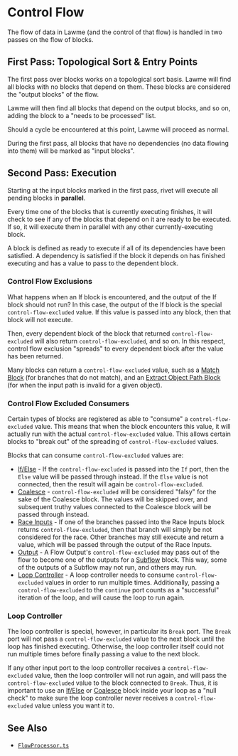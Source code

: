 # Control Flow

The flow of data in Lawme (and the control of that flow) is handled in two passes on the flow of blocks.

## First Pass: Topological Sort & Entry Points

The first pass over blocks works on a topological sort basis. Lawme will find all blocks with no blocks that depend on them. These blocks are considered the "output blocks" of the flow.

Lawme will then find all blocks that depend on the output blocks, and so on, adding the block to a "needs to be processed" list.

Should a cycle be encountered at this point, Lawme will proceed as normal.

During the first pass, all blocks that have no dependencies (no data flowing into them) will be marked as "input blocks".

## Second Pass: Execution

Starting at the input blocks marked in the first pass, rivet will execute all pending
blocks in **parallel**.

Every time one of the blocks that is currently executing finishes, it will check to see if any of the blocks that depend on it are ready to be executed. If so, it will execute them in parallel with any other currently-executing block.

A block is defined as ready to execute if all of its dependencies have been satisfied. A dependency is satisfied if the block it depends on has finished executing and has a value to pass to the dependent block.

### Control Flow Exclusions

What happens when an If block is encountered, and the output of the If block should not run? In this case, the output of the If block is the special `control-flow-excluded` value. If this value is passed into any block, then that block will not execute.

Then, every dependent block of the block that returned `control-flow-excluded` will also return `control-flow-excluded`, and so on. In this respect, control flow exclusion "spreads" to every dependent block after the value has been returned.

Many blocks can return a `control-flow-excluded` value, such as a [Match Block](../../block-reference/match.mdx) (for branches that do not match), and an [Extract Object Path Block](../../block-reference/extract-object-path.mdx) (for when the input path is invalid for a given object).

### Control Flow Excluded Consumers

Certain types of blocks are registered as able to "consume" a `control-flow-excluded` value. This means that when the block encounters this value, it will actually run with the actual `control-flow-excluded` value. This allows certain blocks to "break out" of the spreading of `control-flow-excluded` values.

Blocks that can consume `control-flow-excluded` values are:

- [If/Else](../../block-reference/if-else.mdx) - If the `control-flow-excluded` is passed into the `If` port, then the `Else` value will be passed through instead. If the `Else` value is not connected, then the result will again be `control-flow-excluded`.
- [Coalesce](../../block-reference/coalesce.mdx) - `control-flow-excluded` will be considered "falsy" for the sake of the Coalesce block. The values will be skipped over, and subsequent truthy values connected to the Coalesce block will be passed through instead.
- [Race Inputs](../../block-reference/race-inputs.mdx) - If one of the branches passed into the Race Inputs block returns `control-flow-excluded`, then that branch will simply be not considered for the race. Other branches may still execute and return a value, which will be passed through the output of the Race Inputs.
- [Output](../../block-reference/output.mdx) - A Flow Output's `control-flow-excluded` may pass out of the flow to become one of the outputs for a [Subflow](../../block-reference/subflow.mdx) block. This way, some of the outputs of a Subflow may not run, and others may run.
- [Loop Controller](../../block-reference/loop-controller.mdx) - A loop controller needs to consume `control-flow-excluded` values in order to run multiple times. Additionally, passing a `control-flow-excluded` to the `continue` port counts as a "successful" iteration of the loop, and will cause the loop to run again.

### Loop Controller

The loop controller is special, however, in particular its `Break` port. The `Break` port will not pass a `control-flow-excluded` value to the next block
until the loop has finished executing. Otherwise, the loop controller itself could not run multiple times before finally passing a value to the next block.

If any other input port to the loop controller receives a `control-flow-excluded` value, then the loop controller will not run again, and will pass the `control-flow-excluded` value to the block connected to `Break`. Thus, it is important to use an [If/Else](../../block-reference/if-else.mdx) or [Coalesce](../../block-reference/coalesce.mdx) block inside your loop as a "null check" to make sure the loop controller never receives a `control-flow-excluded` value unless you want it to.

## See Also

- [`FlowProcessor.ts`](https://github.com/Ironclad/rivet/blob/main/packages/core/src/model/FlowProcessor.ts)
